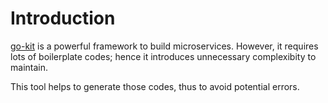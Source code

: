 # Introduction
[go-kit](https://github.com/go-kit/kit) is a powerful framework to build microservices. However, it requires lots of boilerplate codes; hence it introduces unnecessary complexibity to maintain.

This tool helps to generate those codes, thus to avoid potential errors.

